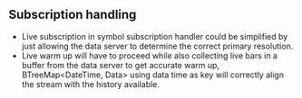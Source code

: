 
## Subscription handling
- Live subscription in symbol subscription handler could be simplified by just allowing the data server to determine the correct primary resolution.
- Live warm up will have to proceed while also collecting live bars in a buffer from the data server to get accurate warm up, BTreeMap<DateTime<Utc>, Data> 
using data time as key will correctly align the stream with the history available.

